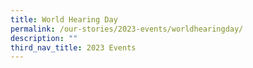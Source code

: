 ```yaml
---
title: World Hearing Day
permalink: /our-stories/2023-events/worldhearingday/
description: ""
third_nav_title: 2023 Events
---
```

